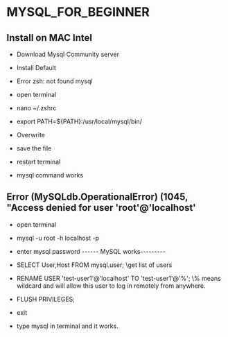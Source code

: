 # MYSQL_FOR_BEGINNER

## Install on MAC Intel
- Download Mysql Community server
- Install Default 
- Error zsh: not found mysql

- open terminal
- nano ~/.zshrc
- export PATH=${PATH}:/usr/local/mysql/bin/
- Overwrite
- save the file 

- restart terminal
- mysql command works


## Error (MySQLdb.OperationalError) (1045, "Access denied for user 'root'@'localhost'

- open terminal 
- mysql -u root -h localhost -p
- enter mysql password
------ MySQL works---------
- SELECT User,Host FROM mysql.user;   \\get list of users
- RENAME USER 'test-user1'@'localhost' TO 'test-user1'@'%';   \\% means wildcard and will allow this user to log in remotely from anywhere.
- FLUSH PRIVILEGES;
- exit

- type mysql in terminal and it works.

